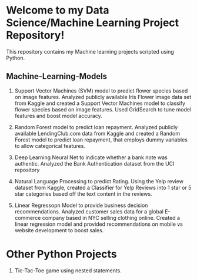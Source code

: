 # Welcome to my Data Science/Machine Learning Project Repository!

This repository contains my Machine learning projects scripted using Python.

## Machine-Learning-Models

1. Support Vector Machines (SVM) model to predict flower species based on image features.
Analyzed publicly available Iris Flower image data set from Kaggle and created a Support Vector Machines model to classify flower species based on image features. Used GridSearch to tune model features and boost model accuracy.

2. Random Forest model to predict loan repayment. 
Analyzed publicly available LendingClub.com data from Kaggle and created a Random Forest model to predict loan repayment, that employs dummy variables to allow categorical features.

3. Deep Learning Neural Net to indicate whether a bank note was authentic.
Analyzed the Bank Authentication dataset from the UCI repository

4. Natural Language Processing to predict Rating.
Using the Yelp review dataset from Kaggle, created a Classifier for Yelp Reviews into 1 star or 5 star categories based off the text content in the reviews.

5. Linear Regressopn Model to provide business decision recommendations.
Analyzed customer sales data for a global E-commerce company based in NYC selling clothing online. Created a linear regression model and provided recommendations on mobile vs website development to boost sales.


# Other Python Projects

1. Tic-Tac-Toe game using nested statements.
